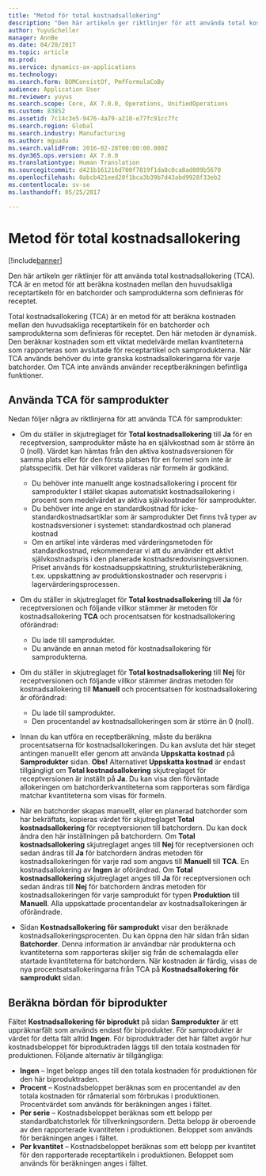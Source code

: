 ```yaml
---
title: "Metod för total kostnadsallokering"
description: "Den här artikeln ger riktlinjer för att använda total kostnadsallokering (TCA). TCA är en metod för att beräkna kostnaden mellan den huvudsakliga receptartikeln för en batchorder och samprodukterna som definieras för receptet."
author: YuyuScheller
manager: AnnBe
ms.date: 04/20/2017
ms.topic: article
ms.prod: 
ms.service: dynamics-ax-applications
ms.technology: 
ms.search.form: BOMConsistOf, PmfFormulaCoBy
audience: Application User
ms.reviewer: yuyus
ms.search.scope: Core, AX 7.0.0, Operations, UnifiedOperations
ms.custom: 83852
ms.assetid: 7c14c3e5-9476-4a79-a210-e77fc91cc7fc
ms.search.region: Global
ms.search.industry: Manufacturing
ms.author: mguada
ms.search.validFrom: 2016-02-28T00:00:00.000Z
ms.dyn365.ops.version: AX 7.0.0
ms.translationtype: Human Translation
ms.sourcegitcommit: d421b161216d700f7819f1da8c0ca8ad089b5670
ms.openlocfilehash: 0abcb421eed20f1bca3b39b7d43abd9928f33eb2
ms.contentlocale: sv-se
ms.lasthandoff: 05/25/2017

---
```


# <a name="total-cost-allocation-method"></a>Metod för total kostnadsallokering

[!include[banner](../includes/banner.md)]


Den här artikeln ger riktlinjer för att använda total kostnadsallokering (TCA). TCA är en metod för att beräkna kostnaden mellan den huvudsakliga receptartikeln för en batchorder och samprodukterna som definieras för receptet.

Total kostnadsallokering (TCA) är en metod för att beräkna kostnaden mellan den huvudsakliga receptartikeln för en batchorder och samprodukterna som definieras för receptet. Den här metoden är dynamisk. Den beräknar kostnaden som ett viktat medelvärde mellan kvantiteterna som rapporteras som avslutade för receptartikel och samprodukterna. När TCA används behöver du inte granska kostnadsallokeringarna för varje batchorder. Om TCA inte används använder receptberäkningen befintliga funktioner.

## <a name="using-tca-for-coproducts"></a>Använda TCA för samprodukter
Nedan följer några av riktlinjerna för att använda TCA för samprodukter:

-   Om du ställer in skjutreglaget för **Total kostnadsallokering** till **Ja** för en receptversion, samprodukter måste ha en självkostnad som är större än 0 (noll). Värdet kan hämtas från den aktiva kostnadsversionen för samma plats eller för den första platsen för en formel som inte är platsspecifik. Det här villkoret valideras när formeln är godkänd.

    -   Du behöver inte manuellt ange kostnadsallokering i procent för samprodukter I stället skapas automatiskt kostnadsallokering i procent som medelvärdet av aktiva självkostnader för samprodukter. 
    -   Du behöver inte ange en standardkostnad för icke-standardkostnadsartiklar som är samprodukter Det finns två typer av kostnadsversioner i systemet: standardkostnad och planerad kostnad 
    -   Om en artikel inte värderas med värderingsmetoden för standardkostnad, rekommenderar vi att du använder ett aktivt självkostnadspris i den planerade kostnadsredovisningsversionen. Priset används för kostnadsuppskattning, strukturlisteberäkning, t.ex. uppskattning av produktionskostnader och reservpris i lagervärderingsprocessen. 

-   Om du ställer in skjutreglaget för **Total kostnadsallokering** till **Ja** för receptversionen och följande villkor stämmer är metoden för kostnadsallokering **TCA** och procentsatsen för kostnadsallokering oförändrad:
    -   Du lade till samprodukter.
    -   Du använde en annan metod för kostnadsallokering för samprodukterna.
-   Om du ställer in skjutreglaget för **Total kostnadsallokering** till **Nej** för receptversionen och följande villkor stämmer ändras metoden för kostnadsallokering till **Manuell** och procentsatsen för kostnadsallokering är oförändrad:
    -   Du lade till samprodukter.
    -   Den procentandel av kostnadsallokeringen som är större än 0 (noll).
-   Innan du kan utföra en receptberäkning, måste du beräkna procentsatserna för kostnadsallokeringen. Du kan avsluta det här steget antingen manuellt eller genom att använda **Uppskatta kostnad** på **Samprodukter** sidan. **Obs!** Alternativet **Uppskatta kostnad** är endast tillgängligt om **Total kostnadsallokering** skjutreglaget för receptversionen är inställt på **Ja**. Du kan visa den förväntade allokeringen om batchorderkvantiteterna som rapporteras som färdiga matchar kvantiteterna som visas för formeln.
-   När en batchorder skapas manuellt, eller en planerad batchorder som har bekräftats, kopieras värdet för skjutreglaget **Total kostnadsallokering** för receptversionen till batchordern. Du kan dock ändra den här inställningen på batchordern. Om **Total kostnadsallokering** skjutreglaget anges till **Nej** för receptversionen och sedan ändras till **Ja** för batchordern ändras metoden för kostnadsallokeringen för varje rad som angavs till **Manuell** till **TCA**. En kostnadsallokering av **Ingen** är oförändrad. Om **Total kostnadsallokering** skjutreglaget anges till **Ja** för receptversionen och sedan ändras till **Nej** för batchordern ändras metoden för kostnadsallokeringen för varje samprodukt för typen **Produktion** till **Manuell**. Alla uppskattade procentandelar av kostnadsallokeringen är oförändrade.
-   Sidan **Kostnadsallokering för samprodukt** visar den beräknade kostnadsallokeringsprocenten. Du kan öppna den här sidan från sidan **Batchorder**. Denna information är användbar när produkterna och kvantiteterna som rapporteras skiljer sig från de schemalagda eller startade kvantiteterna för batchordern. När kostnaden är färdig, visas de nya procentsatsallokeringarna från TCA på **Kostnadsallokering för samprodukt** sidan.

## <a name="calculating-the-burden-for-byproducts"></a>Beräkna bördan för biprodukter
Fältet **Kostnadsallokering för biprodukt** på sidan **Samprodukter** är ett uppräknarfält som används endast för biprodukter. För samprodukter är värdet för detta fält alltid **Ingen**. För biproduktrader det här fältet avgör hur kostnadsbeloppet för biproduktraden läggs till den totala kostnaden för produktionen. Följande alternativ är tillgängliga:

-   **Ingen** – Inget belopp anges till den totala kostnaden för produktionen för den här biproduktraden.
-   **Procent** – Kostnadsbeloppet beräknas som en procentandel av den totala kostnaden för råmaterial som förbrukas i produktionen. Procentvärdet som används för beräkningen anges i fältet.
-   **Per serie** – Kostnadsbeloppet beräknas som ett belopp per standardbatchstorlek för tillverkningsordern. Detta belopp är oberoende av den rapporterade kvantiteten i produktionen. Beloppet som används för beräkningen anges i fältet.
-   **Per kvantitet** – Kostnadsbeloppet beräknas som ett belopp per kvantitet för den rapporterade receptartikeln i produktionen. Beloppet som används för beräkningen anges i fältet.





